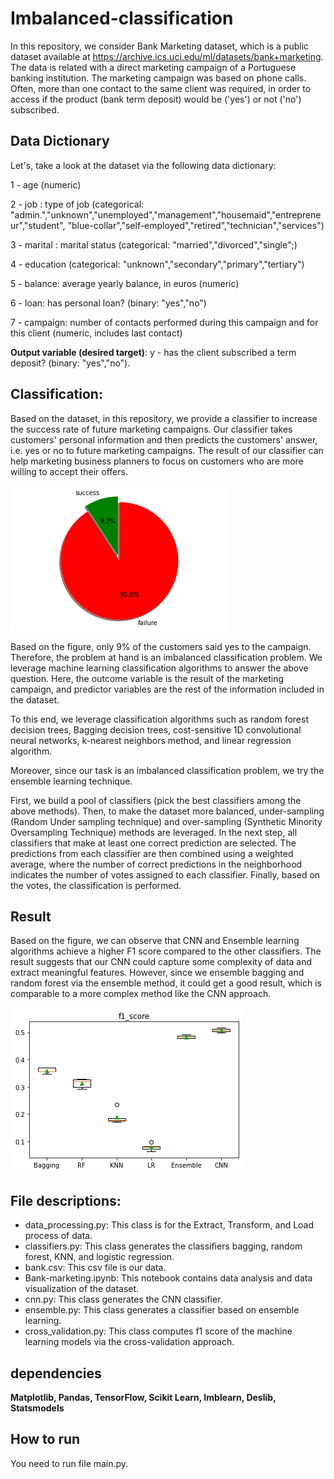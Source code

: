 # Imbalanced-classification
In this repository, we consider Bank Marketing dataset, which is a public dataset available at https://archive.ics.uci.edu/ml/datasets/bank+marketing.
The data is related with a direct marketing campaign of a Portuguese banking institution.
The marketing campaign was based on phone calls. Often, more than one contact to the same client was required, 
in order to access if the product (bank term deposit) would be ('yes') or not ('no') subscribed.

## Data Dictionary

Let's, take a look at the dataset via the following data dictionary:

1 - age (numeric)

2 - job : type of job (categorical: "admin.","unknown","unemployed","management","housemaid","entrepreneur","student",
"blue-collar","self-employed","retired","technician","services")

3 - marital : marital status (categorical: "married","divorced","single";)

4 - education (categorical: "unknown","secondary","primary","tertiary")

5 - balance: average yearly balance, in euros (numeric)

6 - loan: has personal loan? (binary: "yes","no")

7 - campaign: number of contacts performed during this campaign and for this client (numeric, includes last contact)

**Output variable (desired target)**:
 y - has the client subscribed a term deposit? (binary: "yes","no").
 
## Classification: 
Based on the dataset, in this repository, we provide a classifier to increase the success rate of future marketing campaigns. 
Our classifier takes customers' personal information and then predicts the customers' answer, i.e. yes or no to future marketing campaigns.
The result of our classifier can help marketing business planners to focus on customers who are more willing to accept their offers. 

![Screenshot](pie2.png)

Based on the figure, only 9% of the customers said yes to the campaign. Therefore, the problem at hand is an imbalanced 
classification problem. We leverage machine learning classification algorithms to answer the above question.
Here, the outcome variable is the result of the marketing campaign, and predictor variables 
are the rest of the information included in the dataset. 

To this end, we leverage classification algorithms such as random forest decision trees, Bagging decision trees, 
cost-sensitive 1D convolutional neural networks, k-nearest neighbors method, and linear regression algorithm.

Moreover, since our task is an imbalanced classification problem, we try the ensemble learning technique. 

First, we build a pool of classifiers (pick the best classifiers among the above methods). 
Then, to make the dataset more balanced, under-sampling (Random Under sampling technique) and over-sampling (Synthetic Minority Oversampling Technique) 
methods are leveraged. In the next step, all classifiers that make at least one correct prediction are selected. 
The predictions from each classifier are then combined using a weighted average,
where the number of correct predictions in the neighborhood indicates the number of votes 
assigned to each classifier. Finally, based on the votes, the classification is performed.

## Result 
Based on the figure, we can observe that CNN and Ensemble learning algorithms achieve a higher F1 score compared to the other classifiers. 
The result suggests that our CNN could capture some complexity of data and extract meaningful features. 
However, since we ensemble bagging and random forest via the ensemble method, it could get a good result, 
which is comparable to a more complex method like the CNN approach.

![Screenshot](f1score.png)

## File descriptions: 

* data_processing.py: This class is for the Extract, Transform, and Load process of data. 
* classifiers.py: This class generates the classifiers bagging, random forest, KNN, and logistic regression.  
* bank.csv: This csv file is our data. 
* Bank-marketing.ipynb: This notebook contains data analysis and data visualization of the dataset. 
* cnn.py: This class generates the CNN classifier. 
* ensemble.py: This class generates a classifier based on ensemble learning. 
* cross_validation.py: This class computes f1 score of the machine learning models via the cross-validation approach.  

## dependencies
**Matplotlib, Pandas, TensorFlow, Scikit Learn, Imblearn, Deslib, Statsmodels**

## How to run

You need to run file main.py. 
